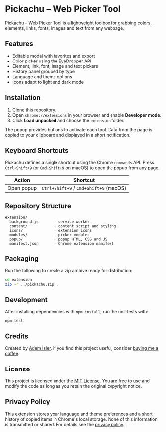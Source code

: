 # Pickachu – Web Picker Tool

Pickachu – Web Picker Tool is a lightweight toolbox for grabbing colors, elements, links, fonts, images
and text from any webpage.

## Features
- Editable modal with favorites and export
- Color picker using the EyeDropper API
- Element, link, font, image and text pickers
- History panel grouped by type
- Language and theme options
- Icons adapt to light and dark mode

## Installation
1. Clone this repository.
2. Open `chrome://extensions` in your browser and enable **Developer mode**.
3. Click **Load unpacked** and choose the `extension` folder.

The popup provides buttons to activate each tool. Data from the page is copied to your
clipboard and displayed in a short notification.

## Keyboard Shortcuts
Pickachu defines a single shortcut using the Chrome `commands` API. Press `Ctrl+Shift+9` (or `Cmd+Shift+9` on macOS) to open the popup from any page.

| Action | Shortcut |
| ------ | -------- |
| Open popup | `Ctrl+Shift+9` / `Cmd+Shift+9` (macOS) |

## Repository Structure
```
extension/
  background.js       - service worker
  content/            - content script and styling
  icons/              - extension icons
  modules/            - picker modules
  popup/              - popup HTML, CSS and JS
  manifest.json       - Chrome extension manifest
```

## Packaging
Run the following to create a zip archive ready for distribution:
```bash
cd extension
zip -r ../pickachu.zip .
```

## Development
After installing dependencies with `npm install`, run the unit tests with:
```bash
npm test
```

## Credits
Created by [Adem İsler](https://ademisler.com/). If you find this project useful,
consider [buying me a coffee](https://buymeacoffee.com/ademisler).


## License

This project is licensed under the [MIT License](LICENSE). You are free to use and modify the code as long as you retain the original copyright notice.

## Privacy Policy

This extension stores your language and theme preferences and a short history of copied items in Chrome's local storage. None of this information is transmitted or shared. For details see the [privacy policy](PRIVACY_POLICY.md).

